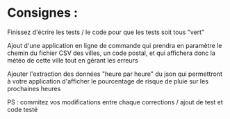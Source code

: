 ### 

# Consignes :
Finissez d'écrire les tests / le code pour que les tests soit tous "vert" 

Ajout d'une application en ligne de commande qui prendra en paramètre le chemin du fichier CSV des villes, un code postal, et qui affichera donc la météo de cette ville tout en gérant les erreurs

Ajouter l'extraction des données "heure par heure" du json qui permettront à votre application d'afficher le pourcentage de risque de pluie sur les prochaines heures

PS : commitez vos modifications entre chaque corrections / ajout de test et code testé
